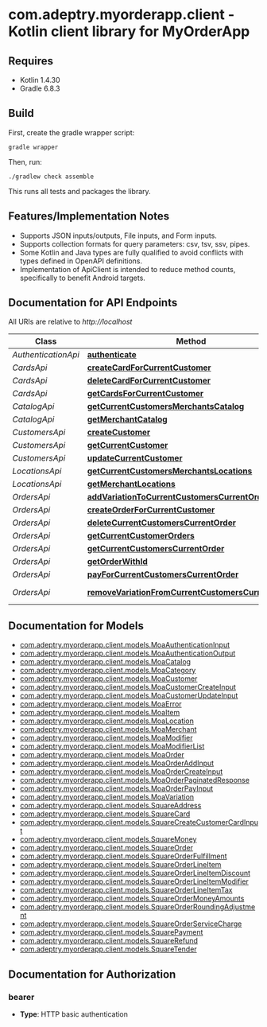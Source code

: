 # com.adeptry.myorderapp.client - Kotlin client library for MyOrderApp

## Requires

* Kotlin 1.4.30
* Gradle 6.8.3

## Build

First, create the gradle wrapper script:

```
gradle wrapper
```

Then, run:

```
./gradlew check assemble
```

This runs all tests and packages the library.

## Features/Implementation Notes

* Supports JSON inputs/outputs, File inputs, and Form inputs.
* Supports collection formats for query parameters: csv, tsv, ssv, pipes.
* Some Kotlin and Java types are fully qualified to avoid conflicts with types defined in OpenAPI definitions.
* Implementation of ApiClient is intended to reduce method counts, specifically to benefit Android targets.

<a name="documentation-for-api-endpoints"></a>
## Documentation for API Endpoints

All URIs are relative to *http://localhost*

Class | Method | HTTP request | Description
------------ | ------------- | ------------- | -------------
*AuthenticationApi* | [**authenticate**](docs/AuthenticationApi.md#authenticate) | **POST** v1/authentication | 
*CardsApi* | [**createCardForCurrentCustomer**](docs/CardsApi.md#createcardforcurrentcustomer) | **POST** v1/customers/current/cards | 
*CardsApi* | [**deleteCardForCurrentCustomer**](docs/CardsApi.md#deletecardforcurrentcustomer) | **DELETE** v1/customers/current/cards/{squareId} | 
*CardsApi* | [**getCardsForCurrentCustomer**](docs/CardsApi.md#getcardsforcurrentcustomer) | **GET** v1/customers/current/cards | 
*CatalogApi* | [**getCurrentCustomersMerchantsCatalog**](docs/CatalogApi.md#getcurrentcustomersmerchantscatalog) | **GET** v1/customers/current/merchant/catalog | 
*CatalogApi* | [**getMerchantCatalog**](docs/CatalogApi.md#getmerchantcatalog) | **GET** v1/merchants/{moaId}/catalog | 
*CustomersApi* | [**createCustomer**](docs/CustomersApi.md#createcustomer) | **POST** v1/customers | 
*CustomersApi* | [**getCurrentCustomer**](docs/CustomersApi.md#getcurrentcustomer) | **GET** v1/customers/current | 
*CustomersApi* | [**updateCurrentCustomer**](docs/CustomersApi.md#updatecurrentcustomer) | **PATCH** v1/customers/current | 
*LocationsApi* | [**getCurrentCustomersMerchantsLocations**](docs/LocationsApi.md#getcurrentcustomersmerchantslocations) | **GET** v1/customers/current/merchant/locations | 
*LocationsApi* | [**getMerchantLocations**](docs/LocationsApi.md#getmerchantlocations) | **GET** v1/merchants/{moaId}/locations | 
*OrdersApi* | [**addVariationToCurrentCustomersCurrentOrder**](docs/OrdersApi.md#addvariationtocurrentcustomerscurrentorder) | **PUT** v1/customers/current/orders/current/variation | 
*OrdersApi* | [**createOrderForCurrentCustomer**](docs/OrdersApi.md#createorderforcurrentcustomer) | **POST** v1/customers/current/orders/current | 
*OrdersApi* | [**deleteCurrentCustomersCurrentOrder**](docs/OrdersApi.md#deletecurrentcustomerscurrentorder) | **DELETE** v1/customers/current/orders/current | 
*OrdersApi* | [**getCurrentCustomerOrders**](docs/OrdersApi.md#getcurrentcustomerorders) | **GET** v1/customers/current/orders | 
*OrdersApi* | [**getCurrentCustomersCurrentOrder**](docs/OrdersApi.md#getcurrentcustomerscurrentorder) | **GET** v1/customers/current/orders/current | 
*OrdersApi* | [**getOrderWithId**](docs/OrdersApi.md#getorderwithid) | **GET** v1/orders/{moaId} | 
*OrdersApi* | [**payForCurrentCustomersCurrentOrder**](docs/OrdersApi.md#payforcurrentcustomerscurrentorder) | **PUT** v1/customers/current/orders/current/payment | 
*OrdersApi* | [**removeVariationFromCurrentCustomersCurrentOrder**](docs/OrdersApi.md#removevariationfromcurrentcustomerscurrentorder) | **DELETE** v1/customers/current/orders/current/variation/{orderVariationUid} | 


<a name="documentation-for-models"></a>
## Documentation for Models

 - [com.adeptry.myorderapp.client.models.MoaAuthenticationInput](docs/MoaAuthenticationInput.md)
 - [com.adeptry.myorderapp.client.models.MoaAuthenticationOutput](docs/MoaAuthenticationOutput.md)
 - [com.adeptry.myorderapp.client.models.MoaCatalog](docs/MoaCatalog.md)
 - [com.adeptry.myorderapp.client.models.MoaCategory](docs/MoaCategory.md)
 - [com.adeptry.myorderapp.client.models.MoaCustomer](docs/MoaCustomer.md)
 - [com.adeptry.myorderapp.client.models.MoaCustomerCreateInput](docs/MoaCustomerCreateInput.md)
 - [com.adeptry.myorderapp.client.models.MoaCustomerUpdateInput](docs/MoaCustomerUpdateInput.md)
 - [com.adeptry.myorderapp.client.models.MoaError](docs/MoaError.md)
 - [com.adeptry.myorderapp.client.models.MoaItem](docs/MoaItem.md)
 - [com.adeptry.myorderapp.client.models.MoaLocation](docs/MoaLocation.md)
 - [com.adeptry.myorderapp.client.models.MoaMerchant](docs/MoaMerchant.md)
 - [com.adeptry.myorderapp.client.models.MoaModifier](docs/MoaModifier.md)
 - [com.adeptry.myorderapp.client.models.MoaModifierList](docs/MoaModifierList.md)
 - [com.adeptry.myorderapp.client.models.MoaOrder](docs/MoaOrder.md)
 - [com.adeptry.myorderapp.client.models.MoaOrderAddInput](docs/MoaOrderAddInput.md)
 - [com.adeptry.myorderapp.client.models.MoaOrderCreateInput](docs/MoaOrderCreateInput.md)
 - [com.adeptry.myorderapp.client.models.MoaOrderPaginatedResponse](docs/MoaOrderPaginatedResponse.md)
 - [com.adeptry.myorderapp.client.models.MoaOrderPayInput](docs/MoaOrderPayInput.md)
 - [com.adeptry.myorderapp.client.models.MoaVariation](docs/MoaVariation.md)
 - [com.adeptry.myorderapp.client.models.SquareAddress](docs/SquareAddress.md)
 - [com.adeptry.myorderapp.client.models.SquareCard](docs/SquareCard.md)
 - [com.adeptry.myorderapp.client.models.SquareCreateCustomerCardInput](docs/SquareCreateCustomerCardInput.md)
 - [com.adeptry.myorderapp.client.models.SquareMoney](docs/SquareMoney.md)
 - [com.adeptry.myorderapp.client.models.SquareOrder](docs/SquareOrder.md)
 - [com.adeptry.myorderapp.client.models.SquareOrderFulfillment](docs/SquareOrderFulfillment.md)
 - [com.adeptry.myorderapp.client.models.SquareOrderLineItem](docs/SquareOrderLineItem.md)
 - [com.adeptry.myorderapp.client.models.SquareOrderLineItemDiscount](docs/SquareOrderLineItemDiscount.md)
 - [com.adeptry.myorderapp.client.models.SquareOrderLineItemModifier](docs/SquareOrderLineItemModifier.md)
 - [com.adeptry.myorderapp.client.models.SquareOrderLineItemTax](docs/SquareOrderLineItemTax.md)
 - [com.adeptry.myorderapp.client.models.SquareOrderMoneyAmounts](docs/SquareOrderMoneyAmounts.md)
 - [com.adeptry.myorderapp.client.models.SquareOrderRoundingAdjustment](docs/SquareOrderRoundingAdjustment.md)
 - [com.adeptry.myorderapp.client.models.SquareOrderServiceCharge](docs/SquareOrderServiceCharge.md)
 - [com.adeptry.myorderapp.client.models.SquarePayment](docs/SquarePayment.md)
 - [com.adeptry.myorderapp.client.models.SquareRefund](docs/SquareRefund.md)
 - [com.adeptry.myorderapp.client.models.SquareTender](docs/SquareTender.md)


<a name="documentation-for-authorization"></a>
## Documentation for Authorization

<a name="bearer"></a>
### bearer

- **Type**: HTTP basic authentication

